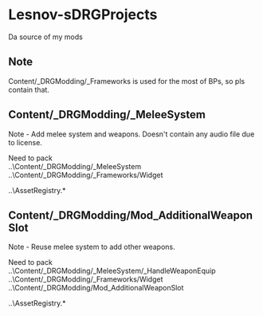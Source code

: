# Lesnov-sDRGProjects
Da source of my mods

## Note
Content/_DRGModding/_Frameworks is used for the most of BPs, so pls contain that.

## Content/_DRGModding/_MeleeSystem  
Note - Add melee system and weapons. Doesn't contain any audio file due to license.  

Need to pack  
..\Content/_DRGModding/_MeleeSystem  
..\Content/_DRGModding/_Frameworks/Widget  

..\AssetRegistry.*  

## Content/_DRGModding/Mod_AdditionalWeaponSlot  
Note - Reuse melee system to add other weapons.  

Need to pack  
..\Content/_DRGModding/_MeleeSystem/_HandleWeaponEquip  
..\Content/_DRGModding/_Frameworks/Widget  
..\Content/_DRGModding/Mod_AdditionalWeaponSlot  

..\AssetRegistry.*  
